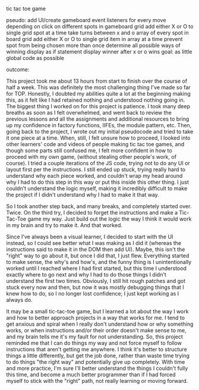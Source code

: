 tic tac toe game

pseudo:
add UI/create gameboard
event listeners for every move depending on click on different spots in gameboard grid
add either X or O to single grid spot at a time
take turns between x and o
array of every spot in board grid
add either X or O to single grid item in array at a time
prevent spot from being chosen more than once
determine all possible ways of winning
    display as if statement
display winner after x or o wins
goal: as little global code as possible

outcome:

This project took me about 13 hours from start to finish over the course of half a week. This was definitely the most challenging thing I've made so far for TOP. Honestly, I doubted my abilities quite a lot at the beginning making this, as it felt like I had retained nothing and understood nothing going in. The biggest thing I worked on for this project is patience. I took many deep breaths as soon as I felt overwhelmed, and went back to review the previous lessons and all the assignments and additional resources to bring up my confidence in factory functions, IIFEs, the module pattern, etc. Then, going back to the project, I wrote out my initial pseudocode and tried to take it one piece at a time. When, still, I felt unsure how to proceed, I looked into other learners' code and videos of people making tic tac toe games, and though some parts still confused me, I felt more confident in how to proceed with my own game, (without stealing other people's work, of course). I tried a couple iterations of the JS code, trying not to do any UI or layout first per the instructions. I still ended up stuck, trying really hard to understand why each piece worked, and couldn't wrap my head around why I had to do this step in this way or put this inside this other thing. I just couldn't understand the logic myself, making it incredibly difficult to make the project if I didn't understand why I had to make it that way.

So I took another step back, and many breaks, and completely started over. Twice. On the third try, I decided to forget the instructions and make a Tic-Tac-Toe game my way. Just build out the logic the way I think it would work in my brain and try to make it. And that worked.

Since I've always been a visual learner, I decided to start with the UI instead, so I could see better what I was making as I did it (whereas the instructions said to make it in the DOM then add UI). Maybe, this isn't the "right" way to go about it, but once I did that, I just flew. Everything started to make sense, the why's and how's, and the funny thing is I unintentionally worked until I reached where I had first started, but this time I understood exactly where to go next and why I had to do those things I didn't understand the first two times. Obviously, I still hit rough patches and got stuck every now and then, but now it was mostly debugging things that I knew how to do, so I no longer lost confidence; I just kept working as I always do.

It may be a small tic-tac-toe game, but I learned a lot about the way I work and how to better approach projects in a way that works for me. I tend to get anxious and spiral when I really don't understand how or why something works, or when instructions and/or their order doesn't make sense to me, and my brain tells me it's my fault for not understanding. So, this project reminded me that I can do things my way and not force myself to follow instructions that aren't getting me anywhere. I think it's better to structure things a little differently, but get the job done, rather than waste time trying to do things "the right way" and potentially give up completely. With time and more practice, I'm sure I'll better understand the things I couldn't fully this time, and become a much better programmer than if I had forced myself to stick with the "right" path, not really learning or moving forward.